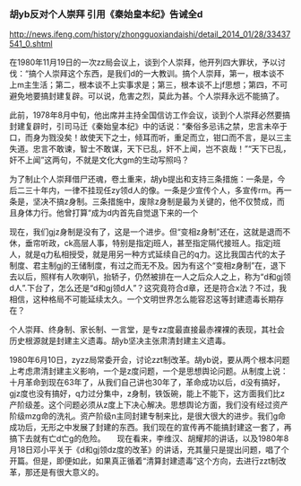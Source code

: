 ### 胡yb反对个人崇拜 引用《秦始皇本纪》告诫全d
http://news.ifeng.com/history/zhongguoxiandaishi/detail_2014_01/28/33437541_0.shtml

在1980年11月19日的一次zz局会议上，谈到个人崇拜，他开列四大罪状，予以讨伐：“搞个人崇拜这个东西，是我们d的一大教训。搞个人崇拜，第一，根本谈不上m主生活；第二，根本谈不上实事求是；第三，根本谈不上jf思想；第四，不可避免地要搞封建复辟。可以说，危害之烈，莫此为甚。个人崇拜永远不能搞了。

此前，1978年8月中旬，他出席并主持全国信访工作会议，谈到个人崇拜必然要搞封建复辟时，引司马迁《秦始皇本纪》中的话说：“秦俗多忌讳之禁，忠言未卒于口，而身为戮没矣！故使天下之士，倾耳而听，重足而立，钳口而不言，是以三主失道。忠言不敢谏，智士不敢谋，天下已乱，奸不上闻，岂不哀哉！”“天下已乱，奸不上闻”这两句，不就是文化大gm的生动写照吗？

为了制止个人崇拜借尸还魂，卷土重来，胡yb提出和支持三条措施：一条是，今后二三十年内，一律不挂现任zy领d人的像。一条是少宣传个人，多宣传rm。再一条是，坚决不搞z身制。三条措施中，废除z身制是最为关键的，他不仅赞成，而且身体力行。他曾打算“成为d内首先自觉退下来的一个

现在，我们gjz身制是没有了，这是一个进步。但“变相z身制”还在，这就是退而不休，垂帘听政，ck高层人事，特别是指定j班人，甚至指定隔代接班人。指定j班人，就是q力私相授受，就是用另一种方式延续自己的q力。这比我国古代的太子制度、君主制gj的王储制度，有过之而无不及。因为有这个“变相z身制”在，退下去以后，照样有人吹喇叭，抬轿子，仍然被排在一人之后众人之上，称为“d和gj领d人”.下台了，怎么还是“d和gj领d人”？这究竟符合d章，还是符合x法？不过，我相信，这种格局不可能延续太久。一个文明世界怎么能容忍这等封建遗毒长期存在？

个人崇拜、终身制、家长制、一言堂，是专zz度最直接最赤裸裸的表现，其社会历史根源就是封建主义遗毒。胡yb坚决主张肃清封建主义遗毒。

1980年6月10日，zyzz局常委开会，讨论zzt制改革。胡yb说，要从两个根本问题上考虑肃清封建主义影响，一个是z度问题，一个是思想舆论问题。从制度上说：十月革命到现在63年了，从我们自己讲也30年了，革命成功以后，d没有搞好，gjz度也没有搞好，q力过分集中，z身制，铁饭碗，能上不能下，这方面我们比z产阶级差。这个问题必须从z度上下决心解决。思想舆论方面，我们没有经过资产阶级mzg命的洗礼。资产阶级n主同封建专制来比，是很大很大的进步。我们g命成功后，无形之中发展了封建的东西。我们现在的宣传再不能搞封建这一套了，再搞下去就有亡d亡g的危险。　　现在看来，李维汉、胡耀邦的讲话，以及1980年8月18日邓小平关于《d和gj领dz度的改革》的讲话，充其量只是提出问题，唱了个开篇。但是，即便如此，如果真正循着“清算封建遗毒”这个方向，去进行zzt制改革，那还是有很大意义的。 
